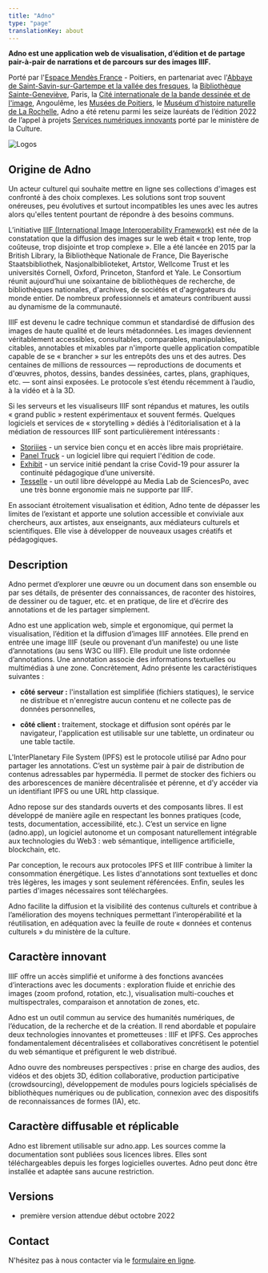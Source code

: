 ```yaml
---
title: "Adno"
type: "page"
translationKey: about
---
```


__Adno est une application web de visualisation, d’édition et de partage pair-à-pair de narrations et de parcours sur des images IIIF.__

Porté par l'[Espace Mendès France](https://emf.fr) - Poitiers, en partenariat avec l'[Abbaye de Saint-Savin-sur-Gartempe et la vallée des fresques](https://www.abbaye-saint-savin.fr/), la [Bibliothèque Sainte-Geneviève](https://www.bsg.univ-paris3.fr/iguana/www.main.cls), Paris, la [Cité internationale de la bande dessinée et de l'image](http://www.citebd.org/), Angoulême, les [Musées de Poitiers](https://www.poitiers.fr/c__231_977__accueil_musee_sainte_croix.html), le [Muséum d’histoire naturelle de La Rochelle](https://museum.larochelle.fr/), Adno  a été retenu parmi les seize lauréats de l’édition 2022 de l’appel à projets [Services numériques innovants](https://www.culture.gouv.fr/Presse/Communiques-de-presse/Resultats-de-l-appel-a-projets-Services-numeriques-innovants-2022) porté par le ministère de la Culture.

![Logos](/logos/bloc-logos.png)

## Origine de Adno

Un acteur culturel qui souhaite mettre en ligne ses collections d'images est confronté à des choix complexes. Les solutions sont trop souvent onéreuses, peu évolutives et surtout incompatibles les unes avec les autres alors qu'elles tentent pourtant de répondre à des besoins communs.

L’initiative [IIIF (International Image Interoperability Framework)](https://iiif.io) est née de la constatation que la diffusion des images sur le web était « trop lente, trop coûteuse, trop disjointe et trop complexe ». Elle a été lancée en 2015 par la British Library, la Bibliothèque Nationale de France, Die Bayerische Staatsbibliothek, Nasjonalbiblioteket, Artstor, Wellcome Trust et les universités Cornell, Oxford, Princeton, Stanford et Yale. Le Consortium réunit aujourd’hui une soixantaine de bibliothèques de recherche, de bibliothèques nationales, d'archives, de sociétés et d'agrégateurs du monde entier. De nombreux professionnels et amateurs contribuent aussi au dynamisme de la communauté.

IIIF est devenu le cadre technique commun et standardisé de diffusion des images de haute qualité et de leurs métadonnées. Les images deviennent véritablement accessibles, consultables, comparables, manipulables, citables, annotables et mixables par n'importe quelle application compatible capable de se « brancher » sur les entrepôts des uns et des autres. Des centaines de millions de ressources — reproductions de documents et d'œuvres, photos, dessins, bandes dessinées, cartes, plans, graphiques,  etc. — sont ainsi exposées.  Le protocole s’est étendu récemment à l’audio, à la vidéo et à la 3D.

Si les serveurs et les visualiseurs IIIF sont répandus et matures, les outils « grand public » restent expérimentaux et souvent fermés. Quelques logiciels et services de « storytelling » dédiés à l'éditorialisation et à la médiation de ressources IIIF sont particulièrement intéressants :  

- [Storiiies](https://storiiies.cogapp.com/) - un service bien conçu et en accès libre mais propriétaire.
- [Panel Truck](https://cartinal.leventhalmap.org/documentation/panel-truck.html) - un logiciel libre qui requiert l'édition de code.
- [Exhibit](https://www.exhibit.so/) - un service initié pendant la crise Covid-19 pour assurer la continuité pédagogique d’une université.
- [Tesselle](https://medialab.sciencespo.fr/outils/tesselle/) - un outil libre développé au Media Lab de SciencesPo,  avec une très bonne ergonomie mais ne supporte par IIIF.

En associant étroitement visualisation et édition, Adno tente de dépasser les limites de l’existant et apporte une solution accessible et conviviale aux chercheurs, aux artistes, aux enseignants, aux médiateurs culturels et scientifiques. Elle vise à développer de nouveaux usages créatifs et pédagogiques.

## Description

Adno permet d’explorer une œuvre ou un document dans son ensemble ou par ses détails, de présenter des connaissances, de raconter des histoires, de dessiner ou de taguer, etc. et en pratique, de lire et d’écrire des annotations et de les partager simplement.  

Adno est une application web, simple et ergonomique, qui permet la visualisation, l’édition et la diffusion d’images IIIF annotées. Elle prend en entrée une image IIIF (seule ou provenant d’un manifeste) ou une liste d’annotations (au sens W3C ou IIIF). Elle produit une liste ordonnée d’annotations. Une annotation associe des informations textuelles ou multimédias à une zone.  Concrètement, Adno présente les caractéristiques suivantes :

- __côté serveur :__ l'installation est simplifiée (fichiers statiques), le service ne distribue et n'enregistre aucun contenu et ne collecte pas de données personnelles,

- __côté client :__ traitement, stockage et diffusion sont opérés par le navigateur, l'application est utilisable sur une tablette, un ordinateur ou une table tactile.

L'InterPlanetary File System (IPFS) est le protocole utilisé par Adno pour partager les annotations. C’est un système pair à pair de distribution de contenus adressables par hypermédia. Il permet de stocker des fichiers ou des arborescences de manière décentralisée et pérenne, et d’y accéder via un identifiant IPFS ou une URL http classique.

Adno repose sur des standards ouverts et des composants libres. Il est développé de manière agile en respectant les bonnes pratiques (code, tests, documentation, accessibilité, etc.).  C’est un service en ligne (adno.app), un logiciel autonome et un composant naturellement intégrable aux technologies du Web3 : web sémantique, intelligence artificielle, blockchain, etc.

Par conception, le recours aux protocoles IPFS et IIIF contribue à limiter la consommation énergétique. Les  listes d'annotations sont textuelles et donc très légères, les images y sont seulement référencées. Enfin, seules les parties d'images nécessaires sont téléchargées.

Adno facilite la diffusion et la visibilité des contenus culturels et contribue à l’amélioration des moyens techniques permettant l’interopérabilité et la réutilisation, en adéquation avec la feuille de route « données et contenus culturels » du ministère de la culture.

## Caractère innovant

IIIF offre un accès simplifié et uniforme à des fonctions avancées d’interactions avec les documents : exploration fluide et enrichie des images (zoom profond, rotation, etc.), visualisation multi-couches et multispectrales, comparaison et annotation de zones, etc.

Adno est un outil commun au service des humanités numériques, de l’éducation, de la recherche et de la création. Il rend abordable et populaire deux technologies innovantes et prometteuses : IIIF et IPFS. Ces approches fondamentalement décentralisées et collaboratives concrétisent le potentiel du web sémantique et préfigurent le web distribué.   

Adno ouvre des nombreuses perspectives : prise en charge des audios, des vidéos et des objets 3D, édition collaborative, production participative (crowdsourcing), développement de modules pours logiciels spécialisés de bibliothèques numériques ou de publication, connexion avec des dispositifs de reconnaissances de formes (IA), etc.

## Caractère diffusable et réplicable

Adno est librement utilisable sur adno.app. Les sources comme la documentation sont publiées sous licences libres. Elles sont téléchargeables depuis les forges logicielles ouvertes. Adno peut donc être installée et adaptée sans aucune restriction.

## Versions

- première version attendue début octobre 2022

## Contact

N'hésitez pas à nous contacter via le [formulaire en ligne](https://adno.app/contact/).
